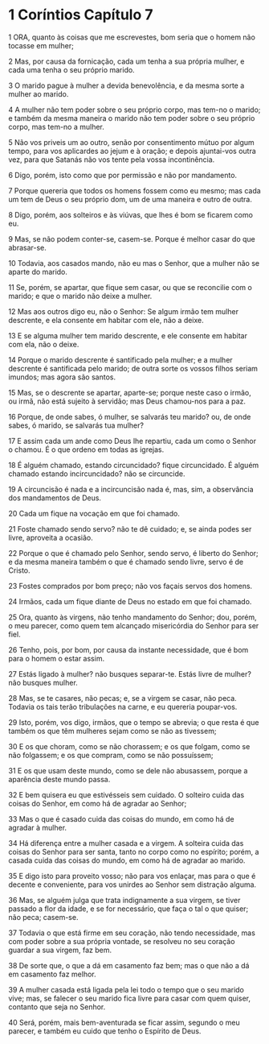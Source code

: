 # 1 Coríntios Capítulo 7

1	ORA, quanto às coisas que me escrevestes, bom seria que o homem não tocasse em mulher;

2	Mas, por causa da fornicação, cada um tenha a sua própria mulher, e cada uma tenha o seu próprio marido.

3	O marido pague à mulher a devida benevolência, e da mesma sorte a mulher ao marido.

4	A mulher não tem poder sobre o seu próprio corpo, mas tem-no o marido; e também da mesma maneira o marido não tem poder sobre o seu próprio corpo, mas tem-no a mulher.

5	Não vos priveis um ao outro, senão por consentimento mútuo por algum tempo, para vos aplicardes ao jejum e à oração; e depois ajuntai-vos outra vez, para que Satanás não vos tente pela vossa incontinência.

6	Digo, porém, isto como que por permissão e não por mandamento.

7	Porque quereria que todos os homens fossem como eu mesmo; mas cada um tem de Deus o seu próprio dom, um de uma maneira e outro de outra.

8	Digo, porém, aos solteiros e às viúvas, que lhes é bom se ficarem como eu.

9	Mas, se não podem conter-se, casem-se. Porque é melhor casar do que abrasar-se.

10	Todavia, aos casados mando, não eu mas o Senhor, que a mulher não se aparte do marido.

11	Se, porém, se apartar, que fique sem casar, ou que se reconcilie com o marido; e que o marido não deixe a mulher.

12	Mas aos outros digo eu, não o Senhor: Se algum irmão tem mulher descrente, e ela consente em habitar com ele, não a deixe.

13	E se alguma mulher tem marido descrente, e ele consente em habitar com ela, não o deixe.

14	Porque o marido descrente é santificado pela mulher; e a mulher descrente é santificada pelo marido; de outra sorte os vossos filhos seriam imundos; mas agora são santos.

15	Mas, se o descrente se apartar, aparte-se; porque neste caso o irmão, ou irmã, não está sujeito à servidão; mas Deus chamou-nos para a paz.

16	Porque, de onde sabes, ó mulher, se salvarás teu marido? ou, de onde sabes, ó marido, se salvarás tua mulher?

17	E assim cada um ande como Deus lhe repartiu, cada um como o Senhor o chamou. É o que ordeno em todas as igrejas.

18	É alguém chamado, estando circuncidado? fique circuncidado. É alguém chamado estando incircuncidado? não se circuncide.

19	A circuncisão é nada e a incircuncisão nada é, mas, sim, a observância dos mandamentos de Deus.

20	Cada um fique na vocação em que foi chamado.

21	Foste chamado sendo servo? não te dê cuidado; e, se ainda podes ser livre, aproveita a ocasião.

22	Porque o que é chamado pelo Senhor, sendo servo, é liberto do Senhor; e da mesma maneira também o que é chamado sendo livre, servo é de Cristo.

23	Fostes comprados por bom preço; não vos façais servos dos homens.

24	Irmãos, cada um fique diante de Deus no estado em que foi chamado.

25	Ora, quanto às virgens, não tenho mandamento do Senhor; dou, porém, o meu parecer, como quem tem alcançado misericórdia do Senhor para ser fiel.

26	Tenho, pois, por bom, por causa da instante necessidade, que é bom para o homem o estar assim.

27	Estás ligado à mulher? não busques separar-te. Estás livre de mulher? não busques mulher.

28	Mas, se te casares, não pecas; e, se a virgem se casar, não peca. Todavia os tais terão tribulações na carne, e eu quereria poupar-vos.

29	Isto, porém, vos digo, irmãos, que o tempo se abrevia; o que resta é que também os que têm mulheres sejam como se não as tivessem;

30	E os que choram, como se não chorassem; e os que folgam, como se não folgassem; e os que compram, como se não possuíssem;

31	E os que usam deste mundo, como se dele não abusassem, porque a aparência deste mundo passa.

32	E bem quisera eu que estivésseis sem cuidado. O solteiro cuida das coisas do Senhor, em como há de agradar ao Senhor;

33	Mas o que é casado cuida das coisas do mundo, em como há de agradar à mulher.

34	Há diferença entre a mulher casada e a virgem. A solteira cuida das coisas do Senhor para ser santa, tanto no corpo como no espírito; porém, a casada cuida das coisas do mundo, em como há de agradar ao marido.

35	E digo isto para proveito vosso; não para vos enlaçar, mas para o que é decente e conveniente, para vos unirdes ao Senhor sem distração alguma.

36	Mas, se alguém julga que trata indignamente a sua virgem, se tiver passado a flor da idade, e se for necessário, que faça o tal o que quiser; não peca; casem-se.

37	Todavia o que está firme em seu coração, não tendo necessidade, mas com poder sobre a sua própria vontade, se resolveu no seu coração guardar a sua virgem, faz bem.

38	De sorte que, o que a dá em casamento faz bem; mas o que não a dá em casamento faz melhor.

39	A mulher casada está ligada pela lei todo o tempo que o seu marido vive; mas, se falecer o seu marido fica livre para casar com quem quiser, contanto que seja no Senhor.

40	Será, porém, mais bem-aventurada se ficar assim, segundo o meu parecer, e também eu cuido que tenho o Espírito de Deus.

